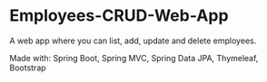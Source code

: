 # Employees-CRUD-Web-App
A web app where you can list, add, update and delete employees.

Made with: Spring Boot, Spring MVC, Spring Data JPA, Thymeleaf, Bootstrap
